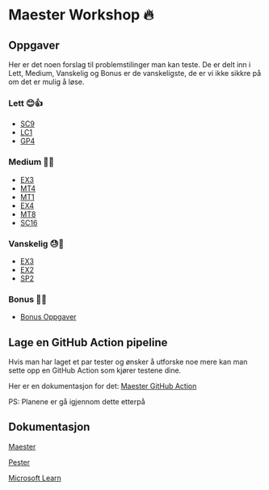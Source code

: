 # Maester Workshop 🔥

## Oppgaver
Her er det noen forslag til problemstilinger man kan teste. De er delt inn i Lett, Medium, Vanskelig og Bonus er de vanskeligste, de er vi ikke sikkre på om det er mulig å løse.


### Lett 😊👍

- [SC9](/Oppgaver/SC9.md)
- [LC1](/Oppgaver/LC1.md)
- [GP4](/Oppgaver/GP4.md)

### Medium 🤔💪

- [EX3](/Oppgaver/GP1.md)
- [MT4](/Oppgaver/MT4.md)
- [MT1](/Oppgaver/MT1.md)
- [EX4](/Oppgaver/EX4.md)
- [MT8](/Oppgaver/MT8.md)
- [SC16](/Oppgaver/SC16.md) 

### Vanskelig 😓🚀

- [EX3](/Oppgaver/EX3.md)
- [EX2](/Oppgaver/EX2.md)
- [SP2](/Oppgaver/SP2.md)

### Bonus 🧠💥

- [Bonus Oppgaver](/Oppgaver/Bonus.md)



## Lage en GitHub Action pipeline
Hvis man har laget et par tester og ønsker å utforske noe mere kan man sette opp en GitHub Action som kjører testene dine.

Her er en dokumentasjon for det:
[Maester GitHub Action](https://maester.dev/docs/monitoring/github#set-up-the-github-actions-workflow)

PS: Planene er gå igjennom dette etterpå

## Dokumentasjon

[Maester](https://maester.dev/docs/intro)

[Pester](https://pester.dev/docs/quick-start)

[Microsoft Learn](https://learn.microsoft.com/en-us/docs/)




